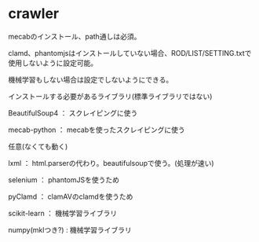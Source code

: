 # crawler

mecabのインストール、path通しは必須。

clamd、phantomjsはインストールしていない場合、ROD/LIST/SETTING.txtで使用しないように設定可能。

機械学習もしない場合は設定でしないようにできる。


インストールする必要があるライブラリ(標準ライブラリではない)

BeautifulSoup4 ： スクレイピングに使う

mecab-python ： mecabを使ったスクレイピングに使う


任意(なくても動く)

lxml ： html.parserの代わり。beautifulsoupで使う。(処理が速い)

selenium ： phantomJSを使うため

pyClamd ： clamAVのclamdを使うため

scikit-learn ： 機械学習ライブラリ

numpy(mklつき?) : 機械学習ライブラリ

